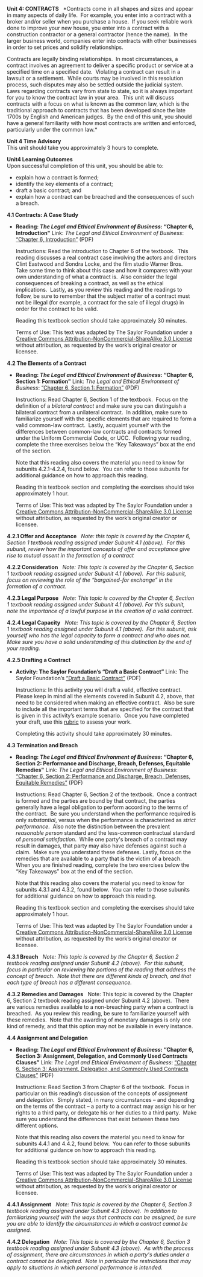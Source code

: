 **Unit 4: CONTRACTS** <span id="4"></span> 
*Contracts come in all shapes and sizes and appear in many aspects of
daily life.  For example, you enter into a contract with a broker and/or
seller when you purchase a house.  If you seek reliable work done to
improve your new house, you enter into a contract with a construction
contractor or a general contractor (hence the name).  In the larger
business world, companies enter into contracts with other businesses in
order to set prices and solidify relationships.  
  
 Contracts are legally binding relationships.  In most circumstances, a
contract involves an agreement to deliver a specific product or service
at a specified time on a specified date.  Violating a contract can
result in a lawsuit or a settlement.  While courts may be involved in
this resolution process, such disputes may also be settled outside the
judicial system.  Laws regarding contracts vary from state to state, so
it is always important for you to know the contract law in your area. 
This unit will discuss contracts with a focus on what is known as the
common law, which is the traditional approach to contracts that has been
developed since the late 1700s by English and American judges.  By the
end of this unit, you should have a general familiarity with how most
contracts are written and enforced, particularly under the common
law.*  

**Unit 4 Time Advisory**  
This unit should take you approximately 3 hours to complete.

**Unit4 Learning Outcomes**  
Upon successful completion of this unit, you should be able to:  
-   explain how a contract is formed;
-   identify the key elements of a contract;
-   draft a basic contract; and
-   explain how a contract can be breached and the consequences of such
    a breach.

**4.1 Contracts: A Case Study** <span id="4.1"></span> 
-   **Reading: *The Legal and Ethical Environment of Business*: “Chapter
    6, Introduction"**
    Link: *The Legal and Ethical Environment of Business*: [“Chapter 6,
    Introduction”](https://resources.saylor.org/wwwresources/archived/site/wp-content/uploads/2013/06/Legal-Ethical-Environment-Ch6.pdf)
    (PDF)  
      
     Instructions: Read the introduction to Chapter 6 of the textbook. 
    This reading discusses a real contract case involving the actors and
    directors Clint Eastwood and Sondra Locke, and the film studio
    Warner Bros.  Take some time to think about this case and how it
    compares with your own understanding of what a contract is.  Also
    consider the legal consequences of breaking a contract, as well as
    the ethical implications.  Lastly, as you review this reading and
    the readings to follow, be sure to remember that the subject matter
    of a contract must not be illegal (for example, a contract for the
    sale of illegal drugs) in order for the contract to be valid.  
      
     Reading this textbook section should take approximately 30
    minutes.  
      
     Terms of Use: This text was adapted by The Saylor Foundation under
    a [Creative Commons Attribution-NonCommercial-ShareAlike 3.0
    License](http://creativecommons.org/licenses/by-nc-sa/3.0/) without
    attribution, as requested by the work’s original creator or
    licensee.

**4.2 The Elements of a Contract** <span id="4.2"></span> 
-   **Reading: *The Legal and Ethical Environment of Business*: “Chapter
    6, Section 1: Formation"**
    Link: *The Legal and Ethical Environment of Business*: [“Chapter 6,
    Section 1:
    Formation”](https://resources.saylor.org/wwwresources/archived/site/wp-content/uploads/2013/06/Legal-Ethical-Environment-Ch6.pdf)
    (PDF)  
      
     Instructions: Read Chapter 6, Section 1 of the textbook.  Focus on
    the definition of a *bilateral contract* and make sure you can
    distinguish a bilateral contract from a unilateral contract.  In
    addition, make sure to familiarize yourself with the specific
    elements that are required to form a valid common-law contract. 
    Lastly, acquaint yourself with the differences between common-law
    contracts and contracts formed under the Uniform Commercial Code, or
    UCC.  Following your reading, complete the three exercises below the
    “Key Takeaways” box at the end of the section.  
      
     Note that this reading also covers the material you need to know
    for subunits 4.2.1-4.2.4, found below.  You can refer to those
    subunits for additional guidance on how to approach this reading.  
      
     Reading this textbook section and completing the exercises should
    take approximately 1 hour.  
      
     Terms of Use: This text was adapted by The Saylor Foundation under
    a [Creative Commons Attribution-NonCommercial-ShareAlike 3.0
    License](http://creativecommons.org/licenses/by-nc-sa/3.0/) without
    attribution, as requested by the work’s original creator or
    licensee.

**4.2.1 Offer and Acceptance** <span id="4.2.1"></span> 
*Note: this topic is covered by the Chapter 6, Section 1 textbook
reading assigned under Subunit 4.1 (above).  For this subunit, review
how the important concepts of offer and acceptance give rise to mutual
assent in the formation of a contract*

**4.2.2 Consideration** <span id="4.2.2"></span> 
*Note: This topic is covered by the Chapter 6, Section 1 textbook
reading assigned under Subunit 4.1 (above).  For this subunit, focus on
reviewing the role of the “bargained-for exchange” in the formation of a
contract.*

**4.2.3 Legal Purpose** <span id="4.2.3"></span> 
*Note: This topic is covered by the Chapter 6, Section 1 textbook
reading assigned under Subunit 4.1 (above). For this subunit, note the
importance of a lawful purpose in the creation of a valid contract.*

**4.2.4 Legal Capacity** <span id="4.2.4"></span> 
*Note: This topic is covered by the Chapter 6, Section 1 textbook
reading assigned under Subunit 4.1 (above).  For this subunit, ask
yourself who has the legal capacity to form a contract and who does
not.  Make sure you have a solid understanding of this distinction by
the end of your reading.*

**4.2.5 Drafting a Contract** <span id="4.2.5"></span> 
-   **Activity: The Saylor Foundation’s “Draft a Basic Contract”**
    Link: The Saylor Foundation’s [“Draft a Basic
    Contract”](https://resources.saylor.org/wwwresources/archived/site/wp-content/uploads/2013/12/PRDV205-Activity-4.2.5-DraftaBasicContract-FINAL.pdf)
    (PDF)  
      
     Instructions: In this activity you will draft a valid, effective
    contract.  Please keep in mind all the elements covered in Subunit
    4.2, above, that need to be considered when making an effective
    contract.  Also be sure to include all the important terms that are
    specified for the contract that is given in this activity’s example
    scenario.  Once you have completed your draft, use this
    [rubric](https://resources.saylor.org/wwwresources/archived/site/wp-content/uploads/2013/12/PRDV205-Activity-4.2.5-DraftaBasicContract-Rubric-FINAL.pdf)
    to assess your work.  
      
     Completing this activity should take approximately 30 minutes.

**4.3 Termination and Breach** <span id="4.3"></span> 
-   **Reading: *The Legal and Ethical Environment of Business*: “Chapter
    6, Section 2: Performance and Discharge, Breach, Defenses, Equitable
    Remedies"**
    Link: *The Legal and Ethical Environment of Business*: [“Chapter 6,
    Section 2: Performance and Discharge, Breach, Defenses, Equitable
    Remedies”](https://resources.saylor.org/wwwresources/archived/site/wp-content/uploads/2013/06/Legal-Ethical-Environment-Ch6.pdf)
    (PDF)  
      
     Instructions: Read Chapter 6, Section 2 of the textbook.  Once a
    contract is formed and the parties are bound by that contract, the
    parties generally have a legal obligation to perform according to
    the terms of the contract.  Be sure you understand when the
    performance required is only *substantial*, versus when the
    performance is characterized as *strict performance*.  Also note the
    distinction between the prevalent *reasonable person* standard and
    the less-common contractual standard of *personal satisfaction*. 
    While one party's breach of a contract may result in damages, that
    party may also have defenses against such a claim.  Make sure you
    understand these defenses. Lastly, focus on the remedies that are
    available to a party that is the victim of a breach.  When you are
    finished reading, complete the two exercises below the “Key
    Takeaways” box at the end of the section.  
      
     Note that this reading also covers the material you need to know
    for subunits 4.3.1 and 4.3.2, found below.  You can refer to those
    subunits for additional guidance on how to approach this reading.  
      
     Reading this textbook section and completing the exercises should
    take approximately 1 hour.  
      
     Terms of Use: This text was adapted by The Saylor Foundation under
    a [Creative Commons Attribution-NonCommercial-ShareAlike 3.0
    License](http://creativecommons.org/licenses/by-nc-sa/3.0/) without
    attribution, as requested by the work’s original creator or
    licensee.

**4.3.1 Breach** <span id="4.3.1"></span> 
*Note: This topic is covered by the Chapter 6, Section 2 textbook
reading assigned under Subunit 4.2 (above).  For this subunit, focus in
particular on reviewing hte portions of the reading that address the
concept of breach.  Note that there are different kinds of breach, and
that each type of breach has a different consequence.*

**4.3.2 Remedies and Damages** <span id="4.3.2"></span> 
Note: This topic is covered by the Chapter 6, Section 2 textbook reading
assigned under Subunit 4.2 (above).  There are various remedies
available to a non-breaching party when a contract is breached.  As you
review this reading, be sure to familiarize yourself with these
remedies.  Note that the awarding of monetary damages is only one kind
of remedy, and that this option may not be available in every instance.

**4.4 Assignment and Delegation** <span id="4.4"></span> 
-   **Reading: *The Legal and Ethical Environment of Business*: “Chapter
    6, Section 3: Assignment, Delegation, and Commonly Used Contracts
    Clauses”**
    Link: *The Legal and Ethical Environment of Business*: [“Chapter 6,
    Section 3: Assignment, Delegation, and Commonly Used Contracts
    Clauses”](https://resources.saylor.org/wwwresources/archived/site/wp-content/uploads/2013/06/Legal-Ethical-Environment-Ch6.pdf)
    (PDF)  
      
     Instructions: Read Section 3 from Chapter 6 of the textbook.  Focus
    in particular on this reading’s discussion of the concepts of
    *assignment* and *delegation*.  Simply stated, in many circumstances
    – and depending on the terms of the contract – a party to a contract
    may assign his or her rights to a third party, or delegate his or
    her duties to a third party.  Make sure you understand the
    differences that exist between these two different options.  
      
     Note that this reading also covers the material you need to know
    for subunits 4.4.1 and 4.4.2, found below.  You can refer to those
    subunits for additional guidance on how to approach this reading.  
      
     Reading this textbook section should take approximately 30
    minutes.  
      
     Terms of Use: This text was adapted by The Saylor Foundation under
    a [Creative Commons Attribution-NonCommercial-ShareAlike 3.0
    License](http://creativecommons.org/licenses/by-nc-sa/3.0/) without
    attribution, as requested by the work’s original creator or
    licensee.

**4.4.1 Assignment** <span id="4.4.1"></span> 
*Note: This topic is covered by the Chapter 6, Section 3 textbook
reading assigned under Subunit 4.3 (above).  In addition to
familiarizing yourself with the ways that contracts can be assigned, be
sure you are able to identify the circumstances in which a contract
cannot be assigned.*

**4.4.2 Delegation** <span id="4.4.2"></span> 
*Note: This topic is covered by the Chapter 6, Section 3 textbook
reading assigned under Subunit 4.3 (above).  As with the process of
assignment, there are circumstances in which a party's duties under a
contract cannot be delegated.  Note in particular the restrictions that
may apply to situations in which personal performance is intended.*


